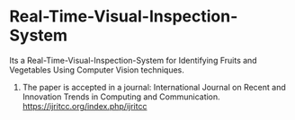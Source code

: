 # Real-Time-Visual-Inspection-System
Its a Real-Time-Visual-Inspection-System for Identifying Fruits and Vegetables Using Computer Vision techniques.

1) The paper is accepted in a journal:
International Journal on Recent and Innovation Trends in Computing and Communication.
https://ijritcc.org/index.php/ijritcc
